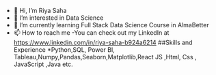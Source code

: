 - 👋 Hi, I’m Riya Saha
- 👀 I’m interested in Data Science
- 🌱 I’m currently learning Full Stack Data Science Course in AlmaBetter
- 📫 How to reach me -You can check out my LinkedIn at https://www.linkedin.com/in/riya-saha-b924a6214
##Skills and Experience *Python,SQL, Power BI, Tableau,Numpy,Pandas,Seaborn,Matplotlib,React JS ,Html, Css , JavaScript ,Java etc.

<!---
Sahariya55/Sahariya55 is a ✨ special ✨ repository because its `README.md` (this file) appears on your GitHub profile.
You can click the Preview link to take a look at your changes.
--->
